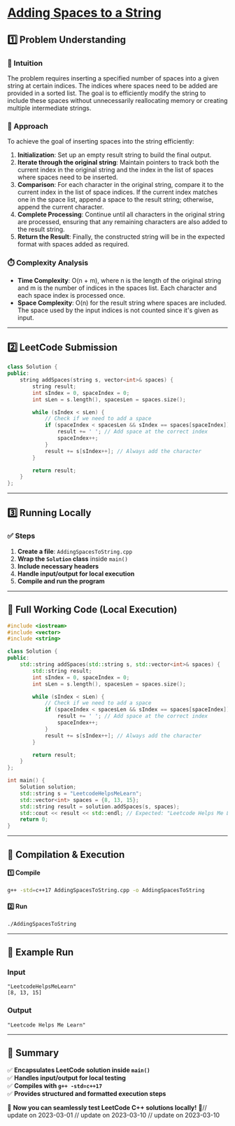 # **[Adding Spaces to a String](https://leetcode.com/problems/adding-spaces-to-a-string/description/)**  

## **1️⃣ Problem Understanding**  
### **📌 Intuition**  
The problem requires inserting a specified number of spaces into a given string at certain indices. The indices where spaces need to be added are provided in a sorted list. The goal is to efficiently modify the string to include these spaces without unnecessarily reallocating memory or creating multiple intermediate strings. 

### **🚀 Approach**  
To achieve the goal of inserting spaces into the string efficiently:
1. **Initialization**: Set up an empty result string to build the final output.
2. **Iterate through the original string**: Maintain pointers to track both the current index in the original string and the index in the list of spaces where spaces need to be inserted.
3. **Comparison**: For each character in the original string, compare it to the current index in the list of space indices. If the current index matches one in the space list, append a space to the result string; otherwise, append the current character.
4. **Complete Processing**: Continue until all characters in the original string are processed, ensuring that any remaining characters are also added to the result string.
5. **Return the Result**: Finally, the constructed string will be in the expected format with spaces added as required.

### **⏱️ Complexity Analysis**  
- **Time Complexity**: O(n + m), where n is the length of the original string and m is the number of indices in the spaces list. Each character and each space index is processed once.
- **Space Complexity**: O(n) for the result string where spaces are included. The space used by the input indices is not counted since it's given as input.

---

## **2️⃣ LeetCode Submission**  
```cpp
class Solution {
public:
    string addSpaces(string s, vector<int>& spaces) {
        string result;
        int sIndex = 0, spaceIndex = 0;
        int sLen = s.length(), spacesLen = spaces.size();

        while (sIndex < sLen) {
            // Check if we need to add a space
            if (spaceIndex < spacesLen && sIndex == spaces[spaceIndex]) {
                result += ' '; // Add space at the correct index
                spaceIndex++;
            }
            result += s[sIndex++]; // Always add the character
        }

        return result;
    }
};  
```  

---

## **3️⃣ Running Locally**  
### **✅ Steps**  
1. **Create a file**: `AddingSpacesToString.cpp`  
2. **Wrap the `Solution` class** inside `main()`  
3. **Include necessary headers**  
4. **Handle input/output for local execution**  
5. **Compile and run the program**  

---  

## **📝 Full Working Code (Local Execution)**  
```cpp
#include <iostream>
#include <vector>
#include <string>

class Solution {
public:
    std::string addSpaces(std::string s, std::vector<int>& spaces) {
        std::string result;
        int sIndex = 0, spaceIndex = 0;
        int sLen = s.length(), spacesLen = spaces.size();

        while (sIndex < sLen) {
            // Check if we need to add a space
            if (spaceIndex < spacesLen && sIndex == spaces[spaceIndex]) {
                result += ' '; // Add space at the correct index
                spaceIndex++;
            }
            result += s[sIndex++]; // Always add the character
        }

        return result;
    }
};

int main() {
    Solution solution;
    std::string s = "LeetcodeHelpsMeLearn";
    std::vector<int> spaces = {8, 13, 15};
    std::string result = solution.addSpaces(s, spaces);
    std::cout << result << std::endl; // Expected: "Leetcode Helps Me Learn"
    return 0;
}
```  

---  

## **🔧 Compilation & Execution**  
#### **1️⃣ Compile**  
```bash
g++ -std=c++17 AddingSpacesToString.cpp -o AddingSpacesToString
```  

#### **2️⃣ Run**  
```bash
./AddingSpacesToString
```  

---  

## **🎯 Example Run**  
### **Input**  
```
"LeetcodeHelpsMeLearn"
[8, 13, 15]
```  
### **Output**  
```
"Leetcode Helps Me Learn"
```  

---  

## **📌 Summary**  
✅ **Encapsulates LeetCode solution inside `main()`**  
✅ **Handles input/output for local testing**  
✅ **Compiles with `g++ -std=c++17`**  
✅ **Provides structured and formatted execution steps**  

🚀 **Now you can seamlessly test LeetCode C++ solutions locally!** 🚀// update on 2023-03-01
// update on 2023-03-10
// update on 2023-03-10
